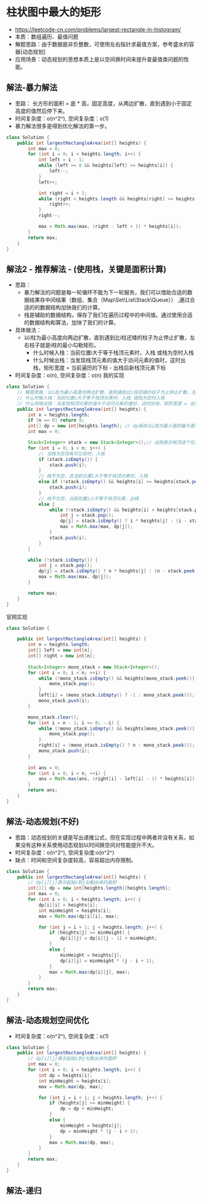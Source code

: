 # 柱状图中最大的矩形
- https://leetcode-cn.com/problems/largest-rectangle-in-histogram/
- 本质：数组遍历、最值问题
- 解题思路：由于数据是非负整数，可使用左右指针求最值方案，参考盛水的容器[动态规划]
- 应用场景：动态规划的思想本质上是以空间换时间来提升查最值类问题的性能。


## 解法-暴力解法
- 思路： 长方形的面积 = 底 * 高，固定高度，从两边扩散，直到遇到小于固定高度的值然后停下来。
- 时间复杂度：o(n^2^), 空间复杂度：o(1)
- 暴力解法很多是得到优化解法的第一步。

```java
class Solution {
    public int largestRectangleArea(int[] heights) {
        int max = 0;
        for (int i = 0; i < heights.length; i++) {
            int left = i - 1;
            while (left >= 0 && heights[left] >= heights[i]) {
                left--;
            }
            left++;

            int right = i + 1;
            while (right < heights.length && heights[right] >= heights[i]) {
                right++;
            }
            right--;

            max = Math.max(max, (right - left + 1) * heights[i]);
        }
        return max;
    }
}
```

## 解法2 - 推荐解法 - (使用栈，关键是面积计算)
- 思路：
    - 暴力解法的问题是每一轮循环不能为下一轮服务，我们可以借助合适的数据结果存中间结果（数组、集合（Map\Set\List\Stack\Queue））
    ,通过合适的的数据结构加快我们的计算。
    - 栈是辅助的数据结构，保存了我们在遍历过程中的中间值。通过使用合适的数据结构和算法，加快了我们的计算。
- 具体做法：
    - 以i柱为最小高度向两边扩散，直到遇到比i柱还矮的柱子为止停止扩散，左右柱子就是i柱的最小勾勒矩形。
        - 什么时候入栈：当前位置i大于等于栈顶元素时，入栈 或栈为空时入栈
        - 什么时候出栈：当发现栈顶元素的值大于访问元素的值时，这时出栈，矩形宽度 = 当前遍历的下标 - 出栈后新栈顶元素下标
- 时间复杂度：o(n), 空间复杂度：o(n)
我的实现
```java
class Solution {
    // 解题思路：以i柱为最小高度向两边扩散，直到遇到比i柱还矮的柱子为止停止扩散，左右柱子就是i柱的最小勾勒矩形。
    // 什么时候入栈：当前位置i大于等于栈顶元素时，入栈 或栈为空时入栈
    // 什么时候出栈：当发现栈顶元素的值大于访问元素的值时，这时出栈，矩形宽度 = 当前遍历的下标 - 出栈后新栈顶元素下标
    public int largestRectangleArea(int[] heights) {
        int n = heights.length;
        if (n == 0) return 0;
        int[] dp = new int[heights.length]; // dp保存以i柱为最小值的最大面积
        int max = 0;

        Stack<Integer> stack = new Stack<Integer>();// 出栈表示栈顶这个位置能够勾勒出来
        for (int i = 0; i < n; i++) {
            // 当栈为空没有可比较时，入栈
            if (stack.isEmpty()) {
                stack.push(i);
            }
            // 栈不为空，且当前位置i大于等于栈顶元素时，入栈
            else if (!stack.isEmpty() && heights[i] >= heights[stack.peek()]) {
                stack.push(i);
            }
            // 栈不为空，当前位置i小于等于栈顶元素，出栈
            else {
                while (!stack.isEmpty() && heights[i] < heights[stack.peek()]) {
                    int j = stack.pop();
                    dp[j] = stack.isEmpty() ? i * heights[j] : (i - stack.peek() - 1) * heights[j]; 
                    max = Math.max(max, dp[j]);
                }
                stack.push(i);
            }
        }

        while (!stack.isEmpty()) {
            int j = stack.pop();
            dp[j] = stack.isEmpty() ? n * heights[j] : (n - stack.peek() - 1) * heights[j]; 
            max = Math.max(max, dp[j]);
        }

        return max;
    }
}

```

官网实现
```java
class Solution {

    public int largestRectangleArea(int[] heights) {
        int n = heights.length;
        int[] left = new int[n];
        int[] right = new int[n];
        
        Stack<Integer> mono_stack = new Stack<Integer>();
        for (int i = 0; i < n; ++i) {
            while (!mono_stack.isEmpty() && heights[mono_stack.peek()] >= heights[i]) {
                mono_stack.pop();
            }
            left[i] = (mono_stack.isEmpty() ? -1 : mono_stack.peek());
            mono_stack.push(i);
        }

        mono_stack.clear();
        for (int i = n - 1; i >= 0; --i) {
            while (!mono_stack.isEmpty() && heights[mono_stack.peek()] >= heights[i]) {
                mono_stack.pop();
            }
            right[i] = (mono_stack.isEmpty() ? n : mono_stack.peek());
            mono_stack.push(i);
        }
        
        int ans = 0;
        for (int i = 0; i < n; ++i) {
            ans = Math.max(ans, (right[i] - left[i] - 1) * heights[i]);
        }
        return ans;
    }
}
```



## 解法-动态规划(不好)
- 思路：动态规划的关键是写出递推公式，但在实现过程中两者并没有关系，如果没有这种关系使用动态规划以时间换空间对性能提升不大。
- 时间复杂度：o(n^2^), 空间复杂度:o(n^2^)
- 缺点：时间和空间复杂度较高，容易超出内存限制。

```java
class Solution {
    public int largestRectangleArea(int[] heights) {
        // dp[i][j]表示起始i到j勾勒出来的面积
        int[][] dp = new int[heights.length][heights.length];
        int max = 0;
        for (int i = 0; i < heights.length; i++) {
            dp[i][i] = heights[i];
            int minHeight = heights[i];
            max = Math.max(dp[i][i], max);

            for (int j = i + 1; j < heights.length; j++) {
                if (heights[j] >= minHeight) {
                    dp[i][j] = dp[i][j - 1] + minHeight;
                }
                else {
                    minHeight = heights[j];
                    dp[i][j] = minHeight * (j - i + 1);
                }
                max = Math.max(dp[i][j], max);
            }
        }
        return max;
    }
}
```

## 解法-动态规划空间优化
- 时间复杂度：o(n^2^), 空间复杂度：o(1)

```java
class Solution {
    public int largestRectangleArea(int[] heights) {
        // dp[i][j]表示起始i到j勾勒出来的面积
        int max = 0;
        for (int i = 0; i < heights.length; i++) {
            int dp = heights[i];
            int minHeight = heights[i];
            max = Math.max(dp, max);

            for (int j = i + 1; j < heights.length; j++) {
                if (heights[j] >= minHeight) {
                    dp = dp + minHeight;
                }
                else {
                    minHeight = heights[j];
                    dp = minHeight * (j - i + 1);
                }
                max = Math.max(dp, max);
            }
        }
        return max;
    }
}
```

## 解法-递归




